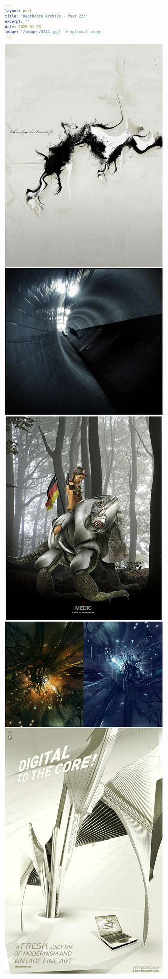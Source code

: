 ```yaml
---
layout: post
title: "Depthcore Archive - Post 233"
excerpt: ""
date: 2026-01-28
image: "/images/3244.jpg"  # optional image
---
```


<img src="/images/3244.jpg">
<img src="/images/3245.jpg" alt="3245.jpg"/>
<img src="/images/3246.jpg" alt="3246.jpg"/>
<img src="/images/3247.jpg" alt="3247.jpg"/>
<img src="/images/3248.jpg" alt="3248.jpg"/>

